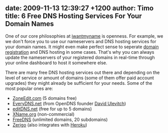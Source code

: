 date: 2009-11-13 12:39:27 +1200
author: Timo
title: 6 Free DNS Hosting Services For Your Domain Names
----

One of our core philosophies at [iwantmyname](https://iwantmyname.com "Domain") is openness. For example, we we don't force you to use our nameservers and DNS hosting services for your domain names. It might even make perfect sense to seperate [domain registration](https://iwantmyname.com/domains "Register Domain") and DNS hosting in some cases. That's why you can always update the nameservers of your registered domains in real-time through your online dashboard to host it somewhere else.

There are many free DNS hosting services out there and depending on the level of service or amount of domains (some of them offer paid account upgrades) they might already be sufficient for your needs. Some of the most popular ones are:

*   [ZoneEdit.com](http://www.zoneedit.com) (5 domains free)
*   [EveryDNS.net](http://www.everydns.com) (from OpenDNS founder [David Ulevitch](http://david.ulevitch.com/))
*   [editDNS.net](http://free.editdns.net) (free for up to 5 domains)
*   [XName.org](http://www.xname.org) (non-commercial)
*   [FreeDNS](http://freedns.afraid.org) (unlimited domains, 20 subdomains)
*   [Zerigo](http://www.zerigo.com/managed-dns) (also integrates with [Heroku](http://addons.heroku.com/zerigo_dns))
